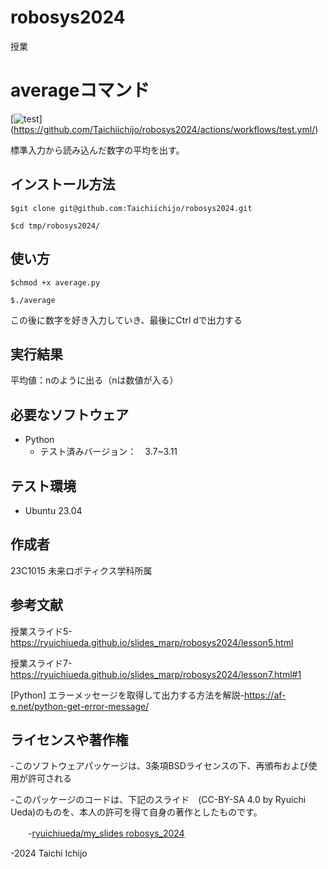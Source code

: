 # robosys2024
授業
# averageコマンド
[![test](https://github.com/Taichiichijo/robosys2024/actions/workflows/test.yml/badge.svg)]
(https://github.com/Taichiichijo/robosys2024/actions/workflows/test.yml/)

標準入力から読み込んだ数字の平均を出す。

## インストール方法
~~~
$git clone git@github.com:Taichiichijo/robosys2024.git

$cd tmp/robosys2024/
~~~
## 使い方
~~~
$chmod +x average.py

$./average
~~~
この後に数字を好き入力していき、最後にCtrl dで出力する
## 実行結果

平均値：nのように出る（nは数値が入る）

## 必要なソフトウェア
- Python
  - テスト済みバージョン：　3.7~3.11

## テスト環境
- Ubuntu 23.04

## 作成者
 23C1015
 未来ロボティクス学科所属

## 参考文献
 授業スライド5-https://ryuichiueda.github.io/slides_marp/robosys2024/lesson5.html
 
 授業スライド7-https://ryuichiueda.github.io/slides_marp/robosys2024/lesson7.html#1
 
 [Python] エラーメッセージを取得して出力する方法を解説-https://af-e.net/python-get-error-message/

## ライセンスや著作権
 -このソフトウェアパッケージは、3条項BSDライセンスの下、再頒布および使用が許可される

 -このパッケージのコードは、下記のスライド　(CC-BY-SA 4.0 by Ryuichi Ueda)のものを、本人の許可を得て自身の著作としたものです。

 　　-[ryuichiueda/my_slides robosys_2024](https://github.com/ryuichiueda/my_slides/tree/master/robosys_2024)

 -2024 Taichi Ichijo
